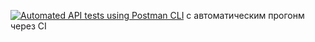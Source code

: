 [![Automated API tests using Postman CLI](https://github.com/Serg2805/API_tests/actions/workflows/blank.yml/badge.svg)](https://github.com/Serg2805/API_tests/actions/workflows/blank.yml)
с автоматическим прогонм через CI
